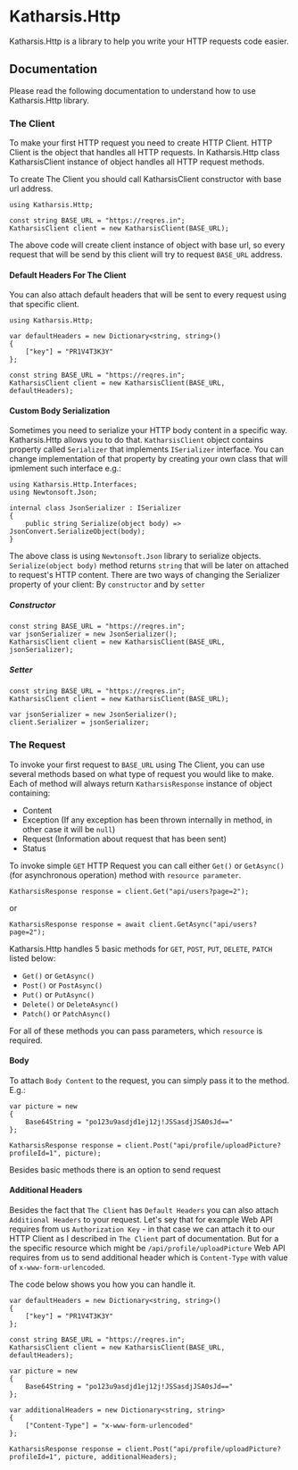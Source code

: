 # Katharsis.Http

Katharsis.Http is a library to help you write your HTTP requests code easier.

## Documentation

Please read the following documentation to understand how to use Katharsis.Http library.

### The Client
To make your first HTTP request you need to create HTTP Client. HTTP Client is the object that handles all HTTP requests. In Katharsis.Http class KatharsisClient instance of object handles all HTTP request methods.

To create The Client you should call KatharsisClient constructor with base url address.

```
using Katharsis.Http;

const string BASE_URL = "https://reqres.in";
KatharsisClient client = new KatharsisClient(BASE_URL);
```

The above code will create client instance of object with base url, so every request that will be send by this client will try to request `BASE_URL` address.

#### Default Headers For The Client

You can also attach default headers that will be sent to every request using that specific client.

```
using Katharsis.Http;

var defaultHeaders = new Dictionary<string, string>()
{
    ["key"] = "PR1V4T3K3Y"
};

const string BASE_URL = "https://reqres.in";
KatharsisClient client = new KatharsisClient(BASE_URL, defaultHeaders);
```

#### Custom Body Serialization

Sometimes you need to serialize your HTTP body content in a specific way. Katharsis.Http allows you to do that. `KatharsisClient` object contains property called `Serializer` that implements `ISerializer` interface. You can change implementation of that property by creating your own class that will ipmlement such interface e.g.:

```
using Katharsis.Http.Interfaces;
using Newtonsoft.Json;

internal class JsonSerializer : ISerializer
{
    public string Serialize(object body) => JsonConvert.SerializeObject(body);
}
```

The above class is using `Newtonsoft.Json` library to serialize objects. `Serialize(object body)` method returns `string` that will be later on attached to request's HTTP content.
There are two ways of changing the Serializer property of your client: By `constructor` and by `setter`

##### Constructor

```
const string BASE_URL = "https://reqres.in";
var jsonSerializer = new JsonSerializer();
KatharsisClient client = new KatharsisClient(BASE_URL, jsonSerializer);
```

##### Setter

```
const string BASE_URL = "https://reqres.in";
KatharsisClient client = new KatharsisClient(BASE_URL);

var jsonSerializer = new JsonSerializer();
client.Serializer = jsonSerializer;
```

### The Request

To invoke your first request to `BASE_URL` using The Client, you can use several methods based on what type of request you would like to make. Each of method will always return `KatharsisResponse` instance of object containing:

* Content
* Exception (If any exception has been thrown internally in method, in other case it will be `null`)
* Request (Information about request that has been sent)
* Status

To invoke simple `GET` HTTP Request you can call either `Get()` or `GetAsync()` (for asynchronous operation) method with `resource parameter`.

```
KatharsisResponse response = client.Get("api/users?page=2");
```
or
```
KatharsisResponse response = await client.GetAsync("api/users?page=2");
```

Katharsis.Http handles 5 basic methods for `GET`, `POST`, `PUT`, `DELETE`, `PATCH` listed below:
* `Get()` or `GetAsync()`
* `Post()` or `PostAsync()`
* `Put()` or `PutAsync()`
* `Delete()` or `DeleteAsync()`
* `Patch()` or `PatchAsync()`

For all of these methods you can pass parameters, which `resource` is required.

#### Body

To attach `Body Content` to the request, you can simply pass it to the method.
E.g.:

```
var picture = new
{
    Base64String = "po123u9asdjd1ej12j!JSSasdjJSA0sJd=="
};

KatharsisResponse response = client.Post("api/profile/uploadPicture?profileId=1", picture);
```

Besides basic methods there is an option to send request

#### Additional Headers

Besides the fact that `The Client` has `Default Headers` you can also attach `Additional Headers` to your request. Let's sey that for example Web API requires from us `Authorization Key` - in that case we can attach it to our HTTP Client as I described in `The Client` part of documentation. But for a the specific resource which might be `/api/profile/uploadPicture` Web API requires from us to send additional header which is `Content-Type` with value of `x-www-form-urlencoded`.

The code below shows you how you can handle it.

```
var defaultHeaders = new Dictionary<string, string>()
{
    ["key"] = "PR1V4T3K3Y"
};

const string BASE_URL = "https://reqres.in";
KatharsisClient client = new KatharsisClient(BASE_URL, defaultHeaders);

var picture = new
{
    Base64String = "po123u9asdjd1ej12j!JSSasdjJSA0sJd=="
};

var additionalHeaders = new Dictionary<string, string>
{
    ["Content-Type"] = "x-www-form-urlencoded"
};

KatharsisResponse response = client.Post("api/profile/uploadPicture?profileId=1", picture, additionalHeaders);
```
